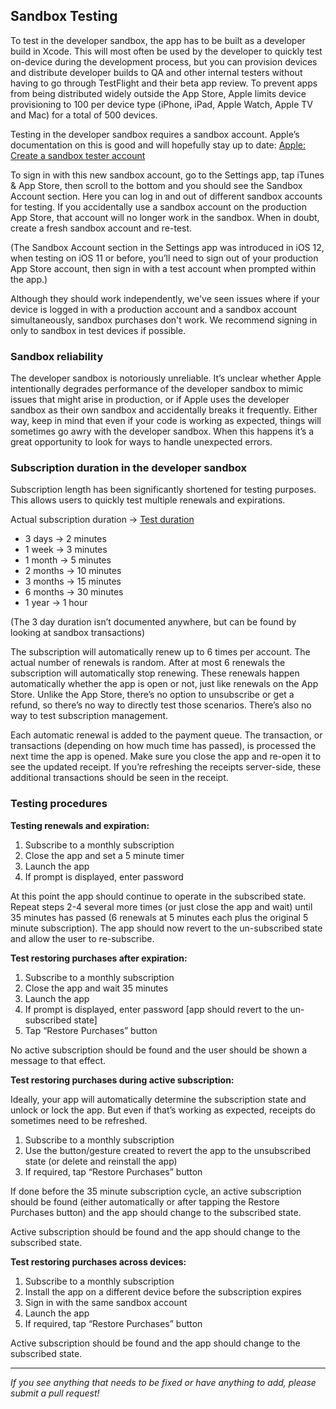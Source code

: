 ## Sandbox Testing

To test in the developer sandbox, the app has to be built as a developer build in Xcode. This will most often be used by the developer to quickly test on-device during the development process, but you can provision devices and distribute developer builds to QA and other internal testers without having to go through TestFlight and their beta app review. To prevent apps from being distributed widely outside the App Store, Apple limits device provisioning to 100 per device type (iPhone, iPad, Apple Watch, Apple TV and Mac) for a total of 500 devices.

Testing in the developer sandbox requires a sandbox account. Apple’s documentation on this is good and will hopefully stay up to date: [Apple: Create a sandbox tester account](https://help.apple.com/app-store-connect/#/dev8b997bee1)

To sign in with this new sandbox account, go to the Settings app, tap iTunes & App Store, then scroll to the bottom and you should see the Sandbox Account section. Here you can log in and out of different sandbox accounts for testing. If you accidentally use a sandbox account on the production App Store, that account will no longer work in the sandbox. When in doubt, create a fresh sandbox account and re-test.

(The Sandbox Account section in the Settings app was introduced in iOS 12, when testing on iOS 11 or before, you’ll need to sign out of your production App Store account, then sign in with a test account when prompted within the app.)

Although they should work independently, we've seen issues where if your device is logged in with a production account and a sandbox account simultaneously, sandbox purchases don't work. We recommend signing in only to sandbox in test devices if possible. 

### Sandbox reliability

The developer sandbox is notoriously unreliable. It’s unclear whether Apple intentionally degrades performance of the developer sandbox to mimic issues that might arise in production, or if Apple uses the developer sandbox as their own sandbox and accidentally breaks it frequently. Either way, keep in mind that even if your code is working as expected, things will sometimes go awry with the developer sandbox. When this happens it’s a great opportunity to look for ways to handle unexpected errors.

### Subscription duration in the developer sandbox

Subscription length has been significantly shortened for testing purposes. This allows users to quickly test multiple renewals and expirations.

Actual subscription duration -> [Test duration](https://help.apple.com/app-store-connect/#/dev7e89e149d)

- 3 days -> 2 minutes
- 1 week -> 3 minutes
- 1 month -> 5 minutes
- 2 months -> 10 minutes
- 3 months -> 15 minutes
- 6 months -> 30 minutes
- 1 year -> 1 hour

(The 3 day duration isn’t documented anywhere, but can be found by looking at sandbox transactions)

The subscription will automatically renew up to 6 times per account. The actual number of renewals is random. After at most 6 renewals the subscription will automatically stop renewing. These renewals happen automatically whether the app is open or not, just like renewals on the App Store. Unlike the App Store, there’s no option to unsubscribe or get a refund, so there’s no way to directly test those scenarios. There’s also no way to test subscription management.

Each automatic renewal is added to the payment queue. The transaction, or transactions (depending on how much time has passed), is processed the next time the app is opened. Make sure you close the app and re-open it to see the updated receipt. If you’re refreshing the receipts server-side, these additional transactions should be seen in the receipt.

### Testing procedures

**Testing renewals and expiration:**

1. Subscribe to a monthly subscription
2. Close the app and set a 5 minute timer
3. Launch the app
4. If prompt is displayed, enter password

At this point the app should continue to operate in the subscribed state. Repeat steps 2-4 several more times (or just close the app and wait) until 35 minutes has passed (6 renewals at 5 minutes each plus the original 5 minute subscription). The app should now revert to the un-subscribed state and allow the user to re-subscribe.

**Test restoring purchases after expiration:**

1. Subscribe to a monthly subscription
2. Close the app and wait 35 minutes
3. Launch the app
4. If prompt is displayed, enter password
[app should revert to the un-subscribed state]
5. Tap “Restore Purchases” button

No active subscription should be found and the user should be shown a message to that effect.

**Test restoring purchases during active subscription:**

Ideally, your app will automatically determine the subscription state and unlock or lock the app. But even if that’s working as expected, receipts do sometimes need to be refreshed.

1. Subscribe to a monthly subscription
2. Use the button/gesture created to revert the app to the unsubscribed state (or delete and reinstall the app)
3. If required, tap “Restore Purchases” button

If done before the 35 minute subscription cycle, an active subscription should be found (either automatically or after tapping the Restore Purchases button) and the app should change to the subscribed state.

Active subscription should be found and the app should change to the subscribed state.

**Test restoring purchases across devices:**

1. Subscribe to a monthly subscription
2. Install the app on a different device before the subscription expires
3. Sign in with the same sandbox account
4. Launch the app
5. If required, tap “Restore Purchases” button

Active subscription should be found and the app should change to the subscribed state.

___________________________________________________________________
_If you see anything that needs to be fixed or have anything to add, please submit a pull request!_
